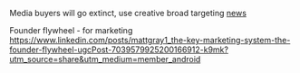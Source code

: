 
Media buyers will go extinct, use creative broad targeting [news](https://www.linkedin.com/posts/tyler-fyfe_media-buyers-wont-exist-in-the-next-5-years-activity-7036341501987061760-GCCB?utm_source=share&utm_medium=member_desktop)

Founder flywheel - for marketing
https://www.linkedin.com/posts/mattgray1_the-key-marketing-system-the-founder-flywheel-ugcPost-7039579925200166912-k9mk?utm_source=share&utm_medium=member_android